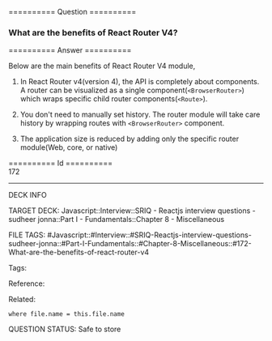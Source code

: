 ========== Question ==========  

### What are the benefits of React Router V4?  

========== Answer ==========  

Below are the main benefits of React Router V4 module,

1.  In React Router v4(version 4), the API is completely about components. A router can be visualized as a single component(`<BrowserRouter>`) which wraps specific child router components(`<Route>`).

2.  You don't need to manually set history. The router module will take care history by wrapping routes with `<BrowserRouter>` component.

3.  The application size is reduced by adding only the specific router module(Web, core, or native)

========== Id ==========  
172

---

DECK INFO

TARGET DECK: Javascript::Interview::SRIQ - Reactjs interview questions - sudheer jonna::Part I - Fundamentals::Chapter 8 - Miscellaneous

FILE TAGS: #Javascript::#Interview::#SRIQ-Reactjs-interview-questions-sudheer-jonna::#Part-I-Fundamentals::#Chapter-8-Miscellaneous::#172-What-are-the-benefits-of-react-router-v4

Tags:

Reference:

Related:

```dataview
where file.name = this.file.name
```

QUESTION STATUS: Safe to store
